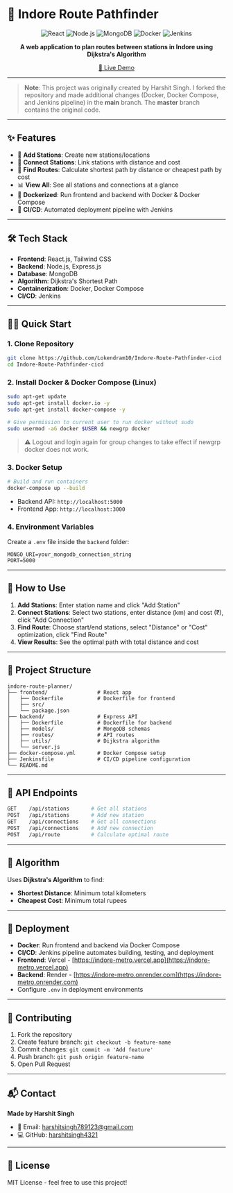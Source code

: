 # 🚦 Indore Route Pathfinder

<div align="center">

![React](https://img.shields.io/badge/React-20232A?style=for-the-badge\&logo=react\&logoColor=61DAFB)
![Node.js](https://img.shields.io/badge/Node.js-43853D?style=for-the-badge\&logo=node.js\&logoColor=white)
![MongoDB](https://img.shields.io/badge/MongoDB-4EA94B?style=for-the-badge\&logo=mongodb\&logoColor=white)
![Docker](https://img.shields.io/badge/Docker-2496ED?style=for-the-badge\&logo=docker\&logoColor=white)
![Jenkins](https://img.shields.io/badge/Jenkins-D24939?style=for-the-badge\&logo=jenkins\&logoColor=white)

**A web application to plan routes between stations in Indore using Dijkstra's Algorithm**

[🚀 Live Demo](https://indore-route.vercel.app)

</div>

---

> **Note**: This project was originally created by Harshit Singh. I forked the repository and made additional changes (Docker, Docker Compose, and Jenkins pipeline) in the **main** branch. The **master** branch contains the original code.

---

## ✨ Features

* 📍 **Add Stations**: Create new stations/locations
* 🔗 **Connect Stations**: Link stations with distance and cost
* 🧭 **Find Routes**: Calculate shortest path by distance or cheapest path by cost
* 📊 **View All**: See all stations and connections at a glance
* 🐳 **Dockerized**: Run frontend and backend with Docker & Docker Compose
* 🤖 **CI/CD**: Automated deployment pipeline with Jenkins

---

## 🛠️ Tech Stack

* **Frontend**: React.js, Tailwind CSS
* **Backend**: Node.js, Express.js
* **Database**: MongoDB
* **Algorithm**: Dijkstra's Shortest Path
* **Containerization**: Docker, Docker Compose
* **CI/CD**: Jenkins

---

## 🏃‍♂️ Quick Start

### 1. Clone Repository

```bash
git clone https://github.com/Lokendram10/Indore-Route-Pathfinder-cicd
cd Indore-Route-Pathfinder-cicd
```

### 2. Install Docker & Docker Compose (Linux)

```bash
sudo apt-get update
sudo apt-get install docker.io -y
sudo apt-get install docker-compose -y

# Give permission to current user to run docker without sudo
sudo usermod -aG docker $USER && newgrp docker
```

>⚠️ Logout and login again for group changes to take effect if newgrp docker does not work.

### 3. Docker Setup

```bash
# Build and run containers
docker-compose up --build
```

* Backend API: `http://localhost:5000`
* Frontend App: `http://localhost:3000`

### 4. Environment Variables

Create a `.env` file inside the `backend` folder:

```env
MONGO_URI=your_mongodb_connection_string
PORT=5000
```

---

## 🎯 How to Use

1. **Add Stations**: Enter station name and click "Add Station"
2. **Connect Stations**: Select two stations, enter distance (km) and cost (₹), click "Add Connection"
3. **Find Route**: Choose start/end stations, select "Distance" or "Cost" optimization, click "Find Route"
4. **View Results**: See the optimal path with total distance and cost

---

## 📁 Project Structure

```
indore-route-planner/
├── frontend/                # React app
│   ├── Dockerfile           # Dockerfile for frontend
│   ├── src/
│   └── package.json
├── backend/                 # Express API
│   ├── Dockerfile           # Dockerfile for backend
│   ├── models/              # MongoDB schemas  
│   ├── routes/              # API routes
│   ├── utils/               # Dijkstra algorithm
│   └── server.js
├── docker-compose.yml       # Docker Compose setup
├── Jenkinsfile              # CI/CD pipeline configuration
└── README.md
```

---

## 🔌 API Endpoints

```bash
GET    /api/stations       # Get all stations
POST   /api/stations       # Add new station
GET    /api/connections    # Get all connections
POST   /api/connections    # Add new connection
POST   /api/route          # Calculate optimal route
```

---

## 🧮 Algorithm

Uses **Dijkstra's Algorithm** to find:

* **Shortest Distance**: Minimum total kilometers
* **Cheapest Cost**: Minimum total rupees

---

## 🚀 Deployment

* **Docker**: Run frontend and backend via Docker Compose
* **CI/CD**: Jenkins pipeline automates building, testing, and deployment
* **Frontend**: Vercel - [https://indore-metro.vercel.app](https://indore-metro.vercel.app)
* **Backend**: Render - [https://indore-metro.onrender.com](https://indore-metro.onrender.com)
* Configure `.env` in deployment environments

---

## 🤝 Contributing

1. Fork the repository
2. Create feature branch: `git checkout -b feature-name`
3. Commit changes: `git commit -m 'Add feature'`
4. Push branch: `git push origin feature-name`
5. Open Pull Request

---

## 📬 Contact

**Made by Harshit Singh**

* 📧 Email: [harshitsingh789123@gmail.com](mailto:harshitsingh789123@gmail.com)
* 💻 GitHub: [harshitsingh4321](https://github.com/harshitsingh4321)

---

## 📄 License

MIT License - feel free to use this project!
